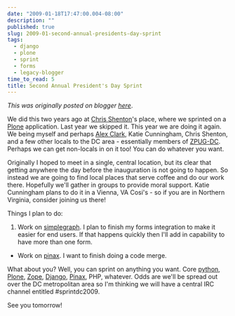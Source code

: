 ```yaml
---
date: "2009-01-18T17:47:00.004-08:00"
description: ""
published: true
slug: 2009-01-second-annual-presidents-day-sprint
tags:
  - django
  - plone
  - sprint
  - forms
  - legacy-blogger
time_to_read: 5
title: Second Annual President's Day Sprint
---
```


_This was originally posted on blogger [here](https://pydanny.blogspot.com/2009/01/second-annual-presidents-day-sprint.html)_.

We did this two years ago at [Chris Shenton](https://shenton.org/)'s place, where we sprinted on a [Plone](https://plone.org/) application. Last year we skipped it. This year we are doing it again. We being myself and perhaps [Alex Clark](https://aclark.net/), Katie Cunningham, Chris Shenton, and a few other locals to the DC area - essentially members of [ZPUG-DC](https://zpugdc.org/). Perhaps we can get non-locals in on it too! You can do whatever you want.

Originally I hoped to meet in a single, central location, but its clear that getting anywhere the day before the inauguration is not going to happen. So instead we are going to find local places that serve coffee and do our work there. Hopefully we'll gather in groups to provide moral support. Katie Cunningham plans to do it in a Vienna, VA Cosi's - so if you are in Northern Virginia, consider joining us there!

Things I plan to do:


1. Work on [simplegraph](https://code.google.com/p/django-simplegraph/). I plan to finish my forms integration to make it easier for end users. If that happens quickly then I'll add in capability to have more than one form.
- Work on [pinax](https://pinaxproject). I want to finish doing a code merge.

What about you? Well, you can sprint on anything you want. Core [python](https://python.org), [Plone](https://plone.org), [Zope](https://zope.org), [Django](https://djangoproject.com), [Pinax](https://pinaxproject.com), PHP, whatever. Odds are we'll be spread out over the DC metropolitan area so I'm thinking we will have a central IRC channel entitled #sprintdc2009.

See you tomorrow!
